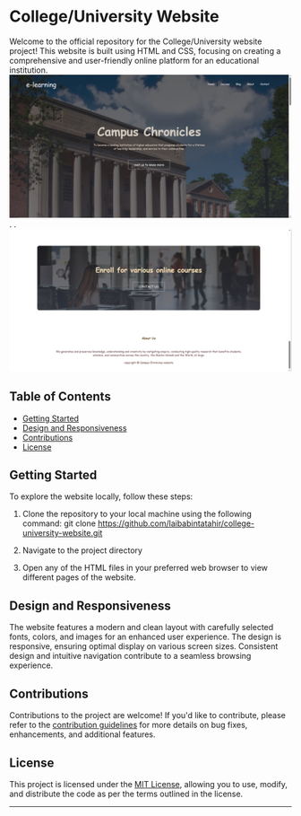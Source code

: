 # College/University Website

Welcome to the official repository for the College/University website project! This website is built using HTML and CSS, focusing on creating a comprehensive and user-friendly online platform for an educational institution.
![Alt text](image.png)
.
.
![Alt text](image-1.png)

## Table of Contents

- [Getting Started](#getting-started)
- [Design and Responsiveness](#design-and-responsiveness)
- [Contributions](#contributions)
- [License](#license)

## Getting Started

To explore the website locally, follow these steps:

1. Clone the repository to your local machine using the following command:
git clone https://github.com/laibabintatahir/college-university-website.git


2. Navigate to the project directory

3. Open any of the HTML files in your preferred web browser to view different pages of the website.

## Design and Responsiveness

The website features a modern and clean layout with carefully selected fonts, colors, and images for an enhanced user experience. The design is responsive, ensuring optimal display on various screen sizes. Consistent design and intuitive navigation contribute to a seamless browsing experience.

## Contributions

Contributions to the project are welcome! If you'd like to contribute, please refer to the [contribution guidelines](CONTRIBUTING.md) for more details on bug fixes, enhancements, and additional features.

## License

This project is licensed under the [MIT License](LICENSE), allowing you to use, modify, and distribute the code as per the terms outlined in the license.

---

